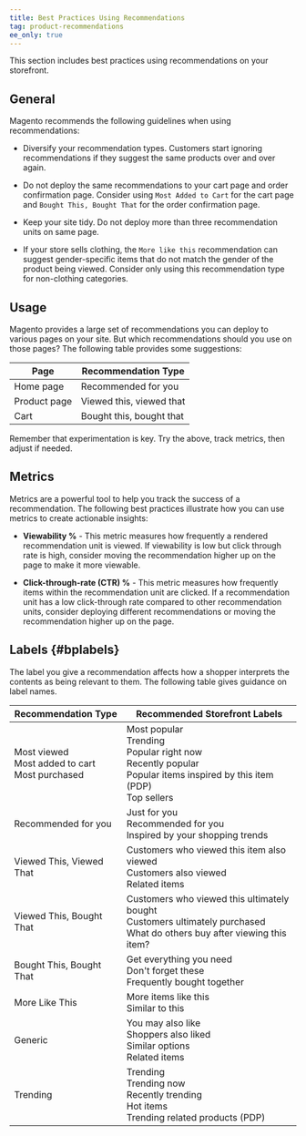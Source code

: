 ```yaml
---
title: Best Practices Using Recommendations
tag: product-recommendations
ee_only: true
---
```


This section includes best practices using recommendations on your storefront.

## General

Magento recommends the following guidelines when using recommendations:

- Diversify your recommendation types. Customers start ignoring recommendations if they suggest the same products over and over again.

- Do not deploy the same recommendations to your cart page and order confirmation page. Consider using `Most Added to Cart` for the cart page and `Bought This, Bought That` for the order confirmation page.

- Keep your site tidy. Do not deploy more than three recommendation units on same page.

- If your store sells clothing, the `More like this` recommendation can suggest gender-specific items that do not match the gender of the product being viewed. Consider only using this recommendation type for non-clothing categories.

## Usage

Magento provides a large set of recommendations you can deploy to various pages on your site. But which recommendations should you use on those pages? The following table provides some suggestions:

|Page|Recommendation Type|
|---|---|
|Home page|Recommended for you|
|Product page|Viewed this, viewed that|
|Cart|Bought this, bought that|

Remember that experimentation is key. Try the above, track metrics, then adjust if needed.

## Metrics

Metrics are a powerful tool to help you track the success of a recommendation. The following best practices illustrate how you can use metrics to create actionable insights:

- **Viewability %** - This metric measures how frequently a rendered recommendation unit is viewed. If viewability is low but click through rate is high, consider moving the recommendation higher up on the page to make it more viewable.

- **Click-through-rate (CTR) %** - This metric measures how frequently items within the recommendation unit are clicked. If a recommendation unit has a low click-through rate compared to other recommendation units, consider deploying different recommendations or moving the recommendation higher up on the page.

## Labels {#bplabels}

The label you give a recommendation affects how a shopper interprets the contents as being relevant to them. The following table gives guidance on label names.

|Recommendation Type|Recommended Storefront Labels|
|---|---|
|Most viewed<br> Most added to cart<br>Most purchased|Most popular<br>Trending<br>Popular right now<br>Recently popular<br>Popular items inspired by this item (PDP)<br>Top sellers|
|Recommended for you|Just for you<br>Recommended for you<br>Inspired by your shopping trends|
|Viewed This, Viewed That|Customers who viewed this item also viewed<br>Customers also viewed<br>Related items|
|Viewed This, Bought That|Customers who viewed this ultimately bought<br>Customers ultimately purchased<br>What do others buy after viewing this item?|
|Bought This, Bought That|Get everything you need<br>Don't forget these<br>Frequently bought together|
|More Like This|More items like this<br>Similar to this|
|Generic|You may also like<br>Shoppers also liked<br>Similar options<br>Related items|
|Trending|Trending<br>Trending now<br>Recently trending<br>Hot items<br>Trending related products (PDP)|
